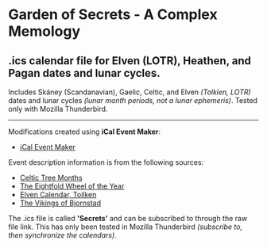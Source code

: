 # Garden of Secrets - A Complex Memology
## .ics calendar file for Elven (LOTR), Heathen, and Pagan dates and lunar cycles.
Includes Skáney (Scandanavian), Gaelic, Celtic, and Elven *(Tolkien, LOTR)* dates and lunar cycles *(lunar month periods, not a lunar ephemeris)*. Tested only with Mozilla Thunderbird.

---

Modifications created using **iCal Event Maker**:
- [iCal Event Maker](https://ical.marudot.com/)

Event description information is from the following sources:
- [Celtic Tree Months](https://www.learnreligions.com/celtic-tree-months-2562403)
- [The Eightfold Wheel of the Year](https://druidry.org/druid-way/teaching-and-practice/druid-festivals/the-eightfold-wheel-of-the-year)
- [Elven Calendar, Toilken](https://elvenspirituality.wordpress.com/calendar/)
- [The Vikings of Bjornstad](http://www.vikingsofbjornstad.com/Viking_Calendar.shtm)

The .ics file is called **'Secrets'** and can be subscribed to through the raw file link. This has only been tested in Mozilla Thunderbird *(subscribe to, then synchronize the calendars)*.
